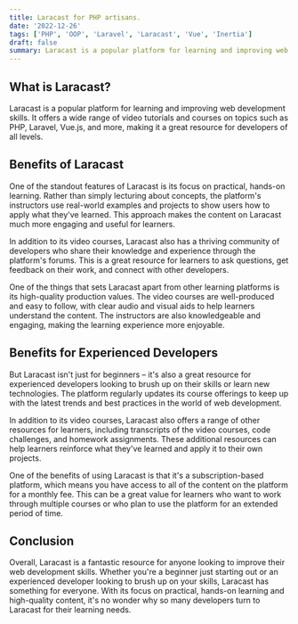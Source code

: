 ```yaml
---
title: Laracast for PHP artisans.
date: '2022-12-26'
tags: ['PHP', 'OOP', 'Laravel', 'Laracast', 'Vue', 'Inertia']
draft: false
summary: Laracast is a popular platform for learning and improving web development skills. .
---
```


## What is Laracast?

Laracast is a popular platform for learning and improving web development skills. It offers a wide range of video tutorials and courses on topics such as PHP, Laravel, Vue.js, and more, making it a great resource for developers of all levels.

## Benefits of Laracast

One of the standout features of Laracast is its focus on practical, hands-on learning. Rather than simply lecturing about concepts, the platform's instructors use real-world examples and projects to show users how to apply what they've learned. This approach makes the content on Laracast much more engaging and useful for learners.

In addition to its video courses, Laracast also has a thriving community of developers who share their knowledge and experience through the platform's forums. This is a great resource for learners to ask questions, get feedback on their work, and connect with other developers.

One of the things that sets Laracast apart from other learning platforms is its high-quality production values. The video courses are well-produced and easy to follow, with clear audio and visual aids to help learners understand the content. The instructors are also knowledgeable and engaging, making the learning experience more enjoyable.

## Benefits for Experienced Developers

But Laracast isn't just for beginners – it's also a great resource for experienced developers looking to brush up on their skills or learn new technologies. The platform regularly updates its course offerings to keep up with the latest trends and best practices in the world of web development.

In addition to its video courses, Laracast also offers a range of other resources for learners, including transcripts of the video courses, code challenges, and homework assignments. These additional resources can help learners reinforce what they've learned and apply it to their own projects.

One of the benefits of using Laracast is that it's a subscription-based platform, which means you have access to all of the content on the platform for a monthly fee. This can be a great value for learners who want to work through multiple courses or who plan to use the platform for an extended period of time.

## Conclusion

Overall, Laracast is a fantastic resource for anyone looking to improve their web development skills. Whether you're a beginner just starting out or an experienced developer looking to brush up on your skills, Laracast has something for everyone. With its focus on practical, hands-on learning and high-quality content, it's no wonder why so many developers turn to Laracast for their learning needs.
